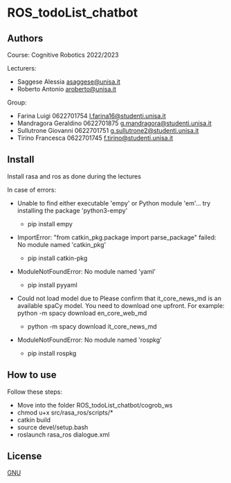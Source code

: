 # ROS_todoList_chatbot

## Authors
Course: Cognitive Robotics 2022/2023
 
Lecturers: 
* Saggese Alessia    asaggese@unisa.it
* Roberto Antonio	 aroberto@unisa.it
 
Group:
* Farina Luigi         0622701754    l.farina16@studenti.unisa.it
* Mandragora Geraldino 0622701875    g.mandragora@studenti.unisa.it
* Sullutrone Giovanni  0622701751    g.sullutrone2@studenti.unisa.it
* Tirino Francesca     0622701745    f.tirino@studenti.unisa.it

## Install
Install rasa and ros as done during the lectures 

In case of errors:

* Unable to find either executable 'empy' or Python module 'em'...  try installing the package 'python3-empy'

  - pip install empy

* ImportError: "from catkin_pkg.package import parse_package" failed: No module named 'catkin_pkg'

  * pip install catkin-pkg

* ModuleNotFoundError: No module named 'yaml'

  * pip install pyyaml

* Could not load model due to Please confirm that it_core_news_md is an available spaCy model. You need to download one upfront. For example:
python -m spacy download en_core_web_md

  * python -m spacy download it_core_news_md

* ModuleNotFoundError: No module named 'rospkg'
  * pip install rospkg

## How to use
Follow these steps:
* Move into the folder ROS_todoList_chatbot/cogrob_ws
* chmod u+x src/rasa_ros/scripts/*
* catkin build
* source devel/setup.bash
* roslaunch rasa_ros dialogue.xml

## License
[GNU](https://choosealicense.com/licenses/gpl-3.0/)
